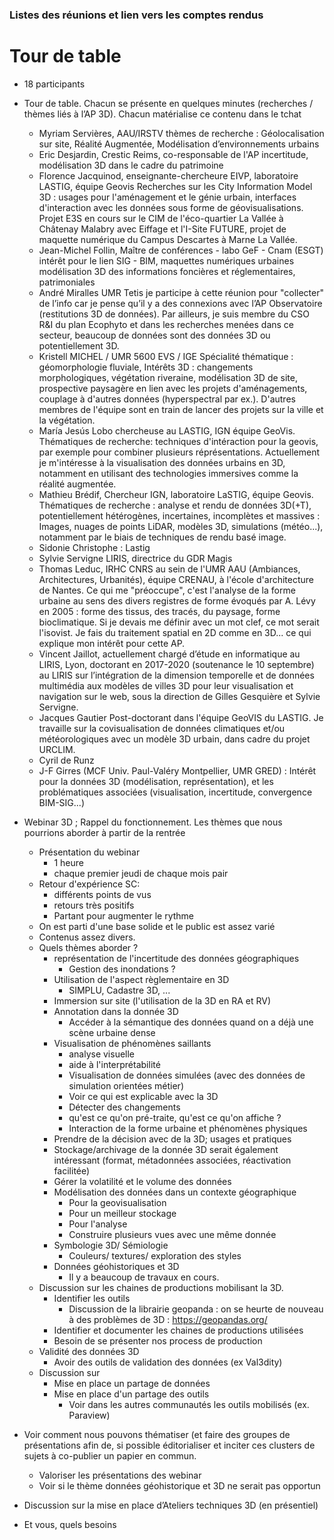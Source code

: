 ### Listes des réunions et lien vers les comptes rendus

# Tour de table
 * 18 participants
 *  Tour de table. Chacun se présente en quelques minutes  (recherches / thèmes liés à l’AP 3D). Chacun matérialise ce contenu dans le tchat
    * Myriam Servières, AAU/IRSTV thèmes de recherche : Géolocalisation sur site, Réalité Augmentée, Modélisation d’environnements urbains
    * Eric Desjardin, Crestic Reims, co-responsable de l'AP incertitude, modélisation 3D dans le cadre du patrimoine
    * Florence Jacquinod, enseignante-chercheure EIVP, laboratoire LASTIG, équipe Geovis Recherches sur les City Information Model 3D : usages pour l'aménagement et le génie urbain, interfaces d'interaction avec les données sous forme de géovisualisations. Projet E3S en cours sur le CIM de l'éco-quartier La Vallée à Châtenay Malabry avec Eiffage et l'I-Site FUTURE, projet de maquette numérique du Campus Descartes à Marne La Vallée.   
    * Jean-Michel Follin, Maître de conférences - labo GeF - Cnam (ESGT) intérêt pour le lien SIG - BIM, maquettes numériques urbaines modélisation 3D des informations foncières et réglementaires, patrimoniales
    * André Miralles UMR Tetis je participe à cette réunion pour "collecter" de l’info car je pense qu’il y a des connexions avec l’AP Observatoire (restitutions 3D de données). Par ailleurs, je suis membre du CSO R&I du plan Ecophyto et dans les recherches menées dans ce secteur, beaucoup de données sont des données 3D ou potentiellement 3D.
    * Kristell MICHEL / UMR 5600 EVS / IGE Spécialité thématique : géomorphologie fluviale, Intérêts 3D : changements morphologiques, végétation riveraine, modélisation 3D de site, prospective paysagère en lien avec les projets d'aménagements, couplage à d'autres données (hyperspectral par ex.). D'autres membres de l'équipe sont en train de lancer des projets sur la ville et la végétation. 
    * María Jesús Lobo chercheuse au LASTIG, IGN équipe GeoVis. Thématiques de recherche: techniques d'intéraction pour la geovis, par exemple pour combiner plusieurs réprésentations. Actuellement je m'intéresse à la visualisation des données urbains en 3D, notamment en utilisant des technologies immersives comme la réalité augmentée. 
    * Mathieu Brédif, Chercheur IGN, laboratoire LaSTIG, équipe Geovis. Thématiques de recherche : analyse et rendu de données 3D(+T), potentiellement hétérogènes, incertaines, incomplètes et massives : Images, nuages de points LiDAR, modèles 3D, simulations (météo...), notamment par le biais de techniques de rendu basé image.
    * Sidonie Christophe : Lastig
    * Sylvie Servigne LIRIS, directrice du GDR Magis
    * Thomas Leduc, IRHC CNRS au sein de l'UMR AAU (Ambiances, Architectures, Urbanités), équipe CRENAU, à l'école d'architecture de Nantes. Ce qui me "préoccupe", c'est l'analyse de la forme urbaine au sens des divers registres de forme évoqués par A. Lévy en 2005 : forme des tissus, des tracés, du paysage, forme bioclimatique. Si je devais me définir avec un mot clef, ce mot serait l'isovist. Je fais du traitement spatial en 2D comme en 3D... ce qui explique mon intérêt pour cette AP.
    * Vincent Jaillot, actuellement chargé d’étude en informatique au LIRIS, Lyon, doctorant en 2017-2020 (soutenance le 10 septembre) au LIRIS sur l’intégration de la dimension temporelle et de données multimédia aux modèles de villes 3D pour leur visualisation et navigation sur le web, sous la direction de Gilles Gesquière et Sylvie Servigne.
    * Jacques Gautier Post-doctorant dans l'équipe GeoVIS du LASTIG. Je travaille sur la covisualisation de données climatiques et/ou météorologiques avec un modèle 3D urbain, dans cadre du projet URCLIM.
    * Cyril de Runz
    * J-F Girres (MCF Univ. Paul-Valéry Montpellier, UMR GRED) : Intérêt pour la données 3D (modélisation, représentation), et les problématiques associées (visualisation, incertitude, convergence BIM-SIG...)

*  Webinar 3D ; Rappel du fonctionnement. Les thèmes que nous pourrions aborder à partir de la rentrée
   * Présentation du webinar
     * 1 heure
     *  chaque premier jeudi de chaque mois pair
   *  Retour d'expérience SC: 
      * différents points de vus
      * retours très positifs
      * Partant pour augmenter le rythme
   * On est parti d'une base solide et le public est assez varié
   * Contenus assez divers. 
   * Quels thèmes aborder ?
     * représentation de l'incertitude des données géographiques
       * Gestion des inondations ? 
     * Utilisation de l'aspect règlementaire en 3D
       * SIMPLU, Cadastre 3D, ...
     * Immersion sur site (l'utilisation de la 3D en RA et RV)
     * Annotation dans la donnée 3D
       * Accéder à la sémantique des données quand on a déjà une scène urbaine dense
     * Visualisation de phénomènes saillants
       * analyse visuelle
       * aide à l'interprétabilité
       * Visualisation de données simulées (avec des données de simulation orientées métier)
       * Voir ce qui est explicable avec la 3D
       * Détecter des changements
       * qu'est ce qu'on pré-traite, qu'est ce qu'on affiche ?
       * Interaction de la forme urbaine et phénomènes physiques
     * Prendre de la décision avec de la 3D; usages et pratiques
     * Stockage/archivage de la donnée 3D serait également intéressant (format, métadonnées associées, réactivation facilitée)
     * Gérer la volatilité et le volume des données
     * Modélisation des données dans un contexte géographique
       * Pour la geovisualisation
       * Pour un meilleur stockage
       * Pour l'analyse
       * Construire plusieurs vues avec une même donnée
     * Symbologie 3D/ Sémiologie   
       * Couleurs/ textures/ exploration des styles 
     * Données géohistoriques et 3D
        * Il y a beaucoup de travaux en cours. 
    *  Discussion sur les chaines de productions mobilisant la 3D. 
       * Identifier les outils
         * Discussion de la librairie geopanda : on se heurte de nouveau à des problèmes de 3D : https://geopandas.org/ 
       * Identifier et documenter les chaines de productions utilisées
       * Besoin de se présenter nos process de production
    * Validité des données 3D
      * Avoir des outils de validation des données (ex Val3dity)
   * Discussion sur  
     * Mise en place un partage de données
     * Mise en place d'un partage des outils
       * Voir dans les autres communautés les outils mobilisés (ex. Paraview) 
  * Voir comment nous pouvons thématiser (et faire des groupes de présentations afin de, si possible éditorialiser et inciter ces clusters de sujets à co-publier un papier en commun. 
     * Valoriser les présentations des webinar 
     * Voir si le thème données géohistorique et 3D ne serait pas opportun
     
 * Discussion sur la mise en place d’Ateliers techniques 3D (en présentiel)
 * Et vous, quels besoins 
 

